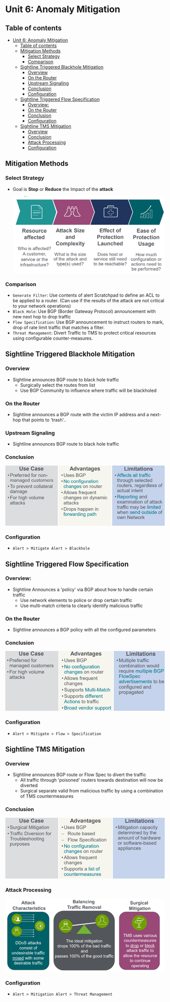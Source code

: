 # Unit 6: Anomaly Mitigation


## Table of contents

- [Unit 6: Anomaly Mitigation](#unit-6-anomaly-mitigation)
  - [Table of contents](#table-of-contents)
  - [Mitigation Methods](#mitigation-methods)
    - [Select Strategy](#select-strategy)
    - [Comparison](#comparison)
  - [Sightline Triggered Blackhole Mitigation](#sightline-triggered-blackhole-mitigation)
    - [Overview](#overview)
    - [On the Router](#on-the-router)
    - [Upstream Signaling](#upstream-signaling)
    - [Conclusion](#conclusion)
    - [Configuration](#configuration)
  - [Sightline Triggered Flow Specification](#sightline-triggered-flow-specification)
    - [Overview:](#overview-1)
    - [On the Router](#on-the-router-1)
    - [Conclusion](#conclusion-1)
    - [Configuration](#configuration-1)
  - [Sightline TMS Mitigation](#sightline-tms-mitigation)
    - [Overview](#overview-2)
    - [Conclusion](#conclusion-2)
    - [Attack Processing](#attack-processing)
    - [Configuration](#configuration-2)


## Mitigation Methods

### Select Strategy

- Goal is **Stop** or **Reduce** the Impact of the **attack**

    ![](IMG/2023-06-06-13-30-40.png)

### Comparison

- `Generate Filter`: Use contents of alert Scratchpad to define an ACL to be applied to a router. (Can use if the results of the attack are not critical to your network operations)
- `Black Hole`: Use BGP (Border Gateway Protocol) announcement with new next hop to drop traffic
- `Flow Specification`: Use BGP announcement to instruct routers to mark, drop of rate limit traffic that matches a filter.
- `Threat Management`: Divert Traffic to TMS to protect critical resources using configurable counter-measures.

## Sightline Triggered Blackhole Mitigation

### Overview

- Sightline announces BGP route to black hole traffic
  - Surgically select the routes from list
  - Use BGP Community to influence where traffic will be blackholed


### On the Router

- Sightline announces a BGP route with the victim  IP address and a next-hop that points to 'trash'..

### Upstream Signaling

- Sightline announces BGP route to black hole traffic

### Conclusion

  ![](IMG/2023-06-06-13-52-02.png)

### Configuration 

- `Alert > Mitigate Alert > Blackhole`


## Sightline Triggered Flow Specification

### Overview:

- Sightline Announces a 'policy' via BGP about how to handle certain traffic
  - Use network elements to police or drop certain traffic
  - Use multi-match criteria to clearly identify malicious traffic

### On the Router
- Sightline announces a BGP policy with all the configured parameters

### Conclusion

  ![](IMG/2023-06-06-14-43-32.png)

### Configuration 

- `Alert > Mitigate > Flow > Specification`

## Sightline TMS Mitigation

### Overview

- Sightline announces BGP route or Flow Spec to divert the traffic
  - All traffic through 'poisoned' routers towards destination will now be diverted
  - Surgical separate valid from malicious traffic by using a combination of TMS countermeasures
  
### Conclusion

  ![](IMG/2023-06-06-14-50-26.png)

### Attack Processing

  ![](IMG/2023-06-06-14-51-03.png)

### Configuration 

- `Alert > Mitigation Alert > Threat Management`


